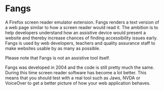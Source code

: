Fangs
=====

A Firefox screen reader emulator extension. Fangs renders a text version of a web page similar to how a screen reader would read it. The ambition is to help developers understand how an assistive device would present a website and thereby increase chances of finding accessibility issues early. Fangs is used by web developers, teachers and quality assurance staff to make websites usable by as many as possible.

Please note that Fangs is not an assistive tool itself.

Fangs was developed in 2004 and the code is still pretty much the same. During this time screen reader software has become a lot better. This means that you should test with a real tool such as Jaws, NVDA or VoiceOver to get a better picture of how your web application behaves.
